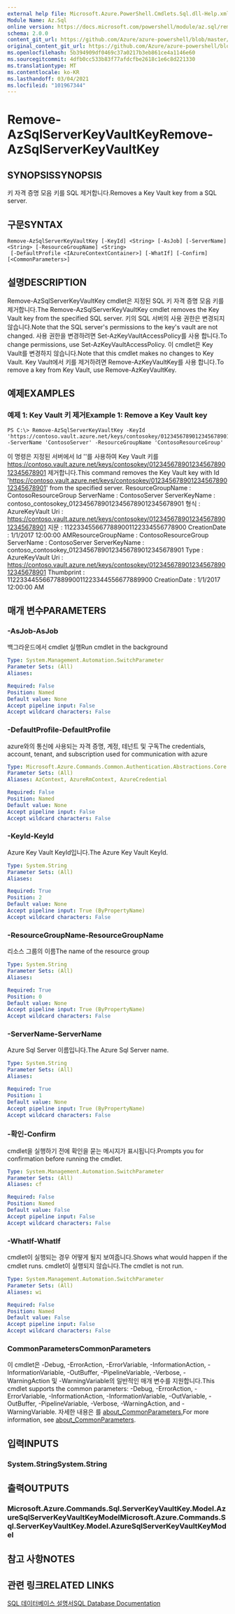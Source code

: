 ```yaml
---
external help file: Microsoft.Azure.PowerShell.Cmdlets.Sql.dll-Help.xml
Module Name: Az.Sql
online version: https://docs.microsoft.com/powershell/module/az.sql/remove-azsqlserverkeyvaultkey
schema: 2.0.0
content_git_url: https://github.com/Azure/azure-powershell/blob/master/src/Sql/Sql/help/Remove-AzSqlServerKeyVaultKey.md
original_content_git_url: https://github.com/Azure/azure-powershell/blob/master/src/Sql/Sql/help/Remove-AzSqlServerKeyVaultKey.md
ms.openlocfilehash: 5b394909df0469c37a0217b3eb861ce4a1146e60
ms.sourcegitcommit: 4dfb0cc533b83f77afdcfbe2618c1e6c8d221330
ms.translationtype: MT
ms.contentlocale: ko-KR
ms.lasthandoff: 03/04/2021
ms.locfileid: "101967344"
---
```

# <span data-ttu-id="f2b45-101">Remove-AzSqlServerKeyVaultKey</span><span class="sxs-lookup"><span data-stu-id="f2b45-101">Remove-AzSqlServerKeyVaultKey</span></span>

## <span data-ttu-id="f2b45-102">SYNOPSIS</span><span class="sxs-lookup"><span data-stu-id="f2b45-102">SYNOPSIS</span></span>
<span data-ttu-id="f2b45-103">키 자격 증명 모음 키를 SQL 제거합니다.</span><span class="sxs-lookup"><span data-stu-id="f2b45-103">Removes a Key Vault key from a SQL server.</span></span>

## <span data-ttu-id="f2b45-104">구문</span><span class="sxs-lookup"><span data-stu-id="f2b45-104">SYNTAX</span></span>

```
Remove-AzSqlServerKeyVaultKey [-KeyId] <String> [-AsJob] [-ServerName] <String> [-ResourceGroupName] <String>
 [-DefaultProfile <IAzureContextContainer>] [-WhatIf] [-Confirm] [<CommonParameters>]
```

## <span data-ttu-id="f2b45-105">설명</span><span class="sxs-lookup"><span data-stu-id="f2b45-105">DESCRIPTION</span></span>
<span data-ttu-id="f2b45-106">Remove-AzSqlServerKeyVaultKey cmdlet은 지정된 SQL 키 자격 증명 모음 키를 제거합니다.</span><span class="sxs-lookup"><span data-stu-id="f2b45-106">The Remove-AzSqlServerKeyVaultKey cmdlet removes the Key Vault key from the specified SQL server.</span></span>
<span data-ttu-id="f2b45-107">키의 SQL 서버의 사용 권한은 변경되지 않습니다.</span><span class="sxs-lookup"><span data-stu-id="f2b45-107">Note that the SQL server's permissions to the key's vault are not changed.</span></span>
<span data-ttu-id="f2b45-108">사용 권한을 변경하려면 Set-AzKeyVaultAccessPolicy를 사용 합니다.</span><span class="sxs-lookup"><span data-stu-id="f2b45-108">To change permissions, use Set-AzKeyVaultAccessPolicy.</span></span>
<span data-ttu-id="f2b45-109">이 cmdlet은 Key Vault를 변경하지 않습니다.</span><span class="sxs-lookup"><span data-stu-id="f2b45-109">Note that this cmdlet makes no changes to Key Vault.</span></span>
<span data-ttu-id="f2b45-110">Key Vault에서 키를 제거하려면 Remove-AzKeyVaultKey를 사용 합니다.</span><span class="sxs-lookup"><span data-stu-id="f2b45-110">To remove a key from Key Vault, use Remove-AzKeyVaultKey.</span></span>

## <span data-ttu-id="f2b45-111">예제</span><span class="sxs-lookup"><span data-stu-id="f2b45-111">EXAMPLES</span></span>

### <span data-ttu-id="f2b45-112">예제 1: Key Vault 키 제거</span><span class="sxs-lookup"><span data-stu-id="f2b45-112">Example 1: Remove a Key Vault key</span></span>
```
PS C:\> Remove-AzSqlServerKeyVaultKey -KeyId 'https://contoso.vault.azure.net/keys/contosokey/01234567890123456789012345678901' -ServerName 'ContosoServer' -ResourceGroupName 'ContosoResourceGroup'
```

<span data-ttu-id="f2b45-113">이 명령은 지정된 서버에서 Id ''를 사용하여 Key Vault 키를 https://contoso.vault.azure.net/keys/contosokey/01234567890123456789012345678901 제거합니다.</span><span class="sxs-lookup"><span data-stu-id="f2b45-113">This command removes the Key Vault key with Id 'https://contoso.vault.azure.net/keys/contosokey/01234567890123456789012345678901' from the specified server.</span></span>
<span data-ttu-id="f2b45-114">ResourceGroupName : ContosoResourceGroup ServerName : ContosoServer ServerKeyName : contoso_contosokey_01234567890123456789012345678901 형식 : AzureKeyVault Uri : https://contoso.vault.azure.net/keys/contosokey/01234567890123456789012345678901 지문 : 1122334556677889001122334556778900 CreationDate : 1/1/2017 12:00:00 AM</span><span class="sxs-lookup"><span data-stu-id="f2b45-114">ResourceGroupName : ContosoResourceGroup ServerName        : ContosoServer ServerKeyName     : contoso_contosokey_01234567890123456789012345678901 Type              : AzureKeyVault Uri               : https://contoso.vault.azure.net/keys/contosokey/01234567890123456789012345678901 Thumbprint        : 1122334455667788990011223344556677889900 CreationDate      : 1/1/2017 12:00:00 AM</span></span>

## <span data-ttu-id="f2b45-115">매개 변수</span><span class="sxs-lookup"><span data-stu-id="f2b45-115">PARAMETERS</span></span>

### <span data-ttu-id="f2b45-116">-AsJob</span><span class="sxs-lookup"><span data-stu-id="f2b45-116">-AsJob</span></span>
<span data-ttu-id="f2b45-117">백그라운드에서 cmdlet 실행</span><span class="sxs-lookup"><span data-stu-id="f2b45-117">Run cmdlet in the background</span></span>

```yaml
Type: System.Management.Automation.SwitchParameter
Parameter Sets: (All)
Aliases:

Required: False
Position: Named
Default value: None
Accept pipeline input: False
Accept wildcard characters: False
```

### <span data-ttu-id="f2b45-118">-DefaultProfile</span><span class="sxs-lookup"><span data-stu-id="f2b45-118">-DefaultProfile</span></span>
<span data-ttu-id="f2b45-119">azure와의 통신에 사용되는 자격 증명, 계정, 테넌트 및 구독</span><span class="sxs-lookup"><span data-stu-id="f2b45-119">The credentials, account, tenant, and subscription used for communication with azure</span></span>

```yaml
Type: Microsoft.Azure.Commands.Common.Authentication.Abstractions.Core.IAzureContextContainer
Parameter Sets: (All)
Aliases: AzContext, AzureRmContext, AzureCredential

Required: False
Position: Named
Default value: None
Accept pipeline input: False
Accept wildcard characters: False
```

### <span data-ttu-id="f2b45-120">-KeyId</span><span class="sxs-lookup"><span data-stu-id="f2b45-120">-KeyId</span></span>
<span data-ttu-id="f2b45-121">Azure Key Vault KeyId입니다.</span><span class="sxs-lookup"><span data-stu-id="f2b45-121">The Azure Key Vault KeyId.</span></span>

```yaml
Type: System.String
Parameter Sets: (All)
Aliases:

Required: True
Position: 2
Default value: None
Accept pipeline input: True (ByPropertyName)
Accept wildcard characters: False
```

### <span data-ttu-id="f2b45-122">-ResourceGroupName</span><span class="sxs-lookup"><span data-stu-id="f2b45-122">-ResourceGroupName</span></span>
<span data-ttu-id="f2b45-123">리소스 그룹의 이름</span><span class="sxs-lookup"><span data-stu-id="f2b45-123">The name of the resource group</span></span>

```yaml
Type: System.String
Parameter Sets: (All)
Aliases:

Required: True
Position: 0
Default value: None
Accept pipeline input: True (ByPropertyName)
Accept wildcard characters: False
```

### <span data-ttu-id="f2b45-124">-ServerName</span><span class="sxs-lookup"><span data-stu-id="f2b45-124">-ServerName</span></span>
<span data-ttu-id="f2b45-125">Azure Sql Server 이름입니다.</span><span class="sxs-lookup"><span data-stu-id="f2b45-125">The Azure Sql Server name.</span></span>

```yaml
Type: System.String
Parameter Sets: (All)
Aliases:

Required: True
Position: 1
Default value: None
Accept pipeline input: True (ByPropertyName)
Accept wildcard characters: False
```

### <span data-ttu-id="f2b45-126">-확인</span><span class="sxs-lookup"><span data-stu-id="f2b45-126">-Confirm</span></span>
<span data-ttu-id="f2b45-127">cmdlet을 실행하기 전에 확인을 묻는 메시지가 표시됩니다.</span><span class="sxs-lookup"><span data-stu-id="f2b45-127">Prompts you for confirmation before running the cmdlet.</span></span>

```yaml
Type: System.Management.Automation.SwitchParameter
Parameter Sets: (All)
Aliases: cf

Required: False
Position: Named
Default value: False
Accept pipeline input: False
Accept wildcard characters: False
```

### <span data-ttu-id="f2b45-128">-WhatIf</span><span class="sxs-lookup"><span data-stu-id="f2b45-128">-WhatIf</span></span>
<span data-ttu-id="f2b45-129">cmdlet이 실행되는 경우 어떻게 될지 보여줍니다.</span><span class="sxs-lookup"><span data-stu-id="f2b45-129">Shows what would happen if the cmdlet runs.</span></span>
<span data-ttu-id="f2b45-130">cmdlet이 실행되지 않습니다.</span><span class="sxs-lookup"><span data-stu-id="f2b45-130">The cmdlet is not run.</span></span>

```yaml
Type: System.Management.Automation.SwitchParameter
Parameter Sets: (All)
Aliases: wi

Required: False
Position: Named
Default value: False
Accept pipeline input: False
Accept wildcard characters: False
```

### <span data-ttu-id="f2b45-131">CommonParameters</span><span class="sxs-lookup"><span data-stu-id="f2b45-131">CommonParameters</span></span>
<span data-ttu-id="f2b45-132">이 cmdlet은 -Debug, -ErrorAction, -ErrorVariable, -InformationAction, -InformationVariable, -OutBuffer, -PipelineVariable, -Verbose, -WarningAction 및 -WarningVariable의 일반적인 매개 변수를 지원합니다.</span><span class="sxs-lookup"><span data-stu-id="f2b45-132">This cmdlet supports the common parameters: -Debug, -ErrorAction, -ErrorVariable, -InformationAction, -InformationVariable, -OutVariable, -OutBuffer, -PipelineVariable, -Verbose, -WarningAction, and -WarningVariable.</span></span> <span data-ttu-id="f2b45-133">자세한 내용은 를 [about_CommonParameters.](http://go.microsoft.com/fwlink/?LinkID=113216)</span><span class="sxs-lookup"><span data-stu-id="f2b45-133">For more information, see [about_CommonParameters](http://go.microsoft.com/fwlink/?LinkID=113216).</span></span>

## <span data-ttu-id="f2b45-134">입력</span><span class="sxs-lookup"><span data-stu-id="f2b45-134">INPUTS</span></span>

### <span data-ttu-id="f2b45-135">System.String</span><span class="sxs-lookup"><span data-stu-id="f2b45-135">System.String</span></span>

## <span data-ttu-id="f2b45-136">출력</span><span class="sxs-lookup"><span data-stu-id="f2b45-136">OUTPUTS</span></span>

### <span data-ttu-id="f2b45-137">Microsoft.Azure.Commands.Sql.ServerKeyVaultKey.Model.AzureSqlServerKeyVaultKeyModel</span><span class="sxs-lookup"><span data-stu-id="f2b45-137">Microsoft.Azure.Commands.Sql.ServerKeyVaultKey.Model.AzureSqlServerKeyVaultKeyModel</span></span>

## <span data-ttu-id="f2b45-138">참고 사항</span><span class="sxs-lookup"><span data-stu-id="f2b45-138">NOTES</span></span>

## <span data-ttu-id="f2b45-139">관련 링크</span><span class="sxs-lookup"><span data-stu-id="f2b45-139">RELATED LINKS</span></span>

[<span data-ttu-id="f2b45-140">SQL 데이터베이스 설명서</span><span class="sxs-lookup"><span data-stu-id="f2b45-140">SQL Database Documentation</span></span>](https://docs.microsoft.com/azure/sql-database/)
